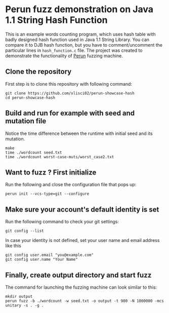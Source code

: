 # Perun fuzz demonstration on Java 1.1 String Hash Function

This is an example words counting program, which uses hash table with badly designed hash function used in Java 1.1 String Library. You can compare it to DJB hash function, but you have to comment/uncomment the particular lines in `hash_function.c` file. The project was created to demonstrate the functionality of [Perun](https://github.com/xlisci02/perun) fuzzing machine. 


## Clone the repository
First step is to clone this repository with following command:

    git clone https://github.com/xlisci02/perun-showcase-hash
    cd perun-showcase-hash

## Build and run for example with seed and mutation file
Notice the time difference between the runtime with initial seed and its mutation.

    make
    time ./wordcount seed.txt
    time ./wordcount worst-case-muts/worst_case2.txt

## Want to fuzz ? First initialize

Run the following and close the configuration file that pops up:

	perun init --vcs-type=git --configure

## Make sure your account's default identity is set
Run the following command to check your git settings:

	git config --list

In case your identity is not defined, set your user name and email address like this

	git config user.email "you@example.com"
	git config user.name "Your Name"

## Finally, create output directory and start fuzz
The command for launching the fuzzing machine can look similar to this:

	mkdir output
    perun fuzz -b ./wordcount -w seed.txt -o output -t 900 -N 1000000 -mcs unitary -s . -g .

